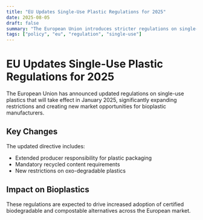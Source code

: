 ```yaml
---
title: "EU Updates Single-Use Plastic Regulations for 2025"
date: 2025-08-05
draft: false
summary: "The European Union introduces stricter regulations on single-use plastics, creating new opportunities for bioplastic alternatives."
tags: ["policy", "eu", "regulation", "single-use"]
---
```


# EU Updates Single-Use Plastic Regulations for 2025

The European Union has announced updated regulations on single-use plastics that will take effect in January 2025, significantly expanding restrictions and creating new market opportunities for bioplastic manufacturers.

## Key Changes

The updated directive includes:
- Extended producer responsibility for plastic packaging
- Mandatory recycled content requirements
- New restrictions on oxo-degradable plastics

## Impact on Bioplastics

These regulations are expected to drive increased adoption of certified biodegradable and compostable alternatives across the European market.
